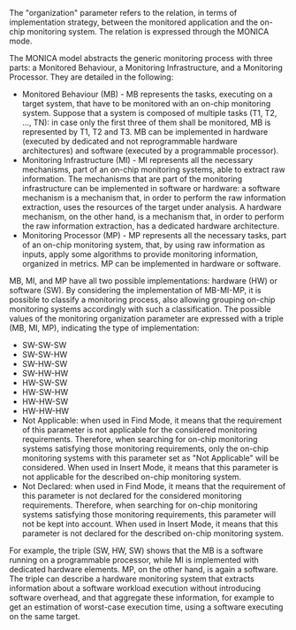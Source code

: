 The "organization" parameter refers to the relation, in terms of implementation strategy, between the monitored application and the on-chip monitoring system. The relation is expressed through the MONICA mode. 

The MONICA model abstracts the generic monitoring process with three parts: a Monitored Behaviour, a Monitoring Infrastructure, and a Monitoring Processor. They are detailed in the following:

- Monitored Behaviour (MB) - MB represents the tasks, executing on a target system, that have to be monitored with an on-chip monitoring system. Suppose that a system is composed of multiple tasks (T1, T2, ..., TN): in case only the first three of them shall be monitored, MB is represented by T1, T2 and T3. MB can be implemented in hardware (executed by dedicated and not reprogrammable hardware architectures) and software (executed by a programmable processor).
- Monitoring Infrastructure (MI) - MI represents all the necessary mechanisms, part of an on-chip monitoring systems, able to extract raw information. The mechanisms that are part of the monitoring infrastructure can be implemented in software or hardware: a software mechanism is a mechanism that, in order to perform the raw information extraction, uses the resources of the target under analysis. A hardware mechanism, on the other hand, is a mechanism that, in order to perform the raw information extraction, has a dedicated hardware architecture.
- Monitoring Processor (MP) - MP represents all the necessary tasks, part of an on-chip monitoring system, that, by using raw information as inputs, apply some algorithms to provide monitoring information, organized in metrics. MP can be implemented in hardware or software.
  
MB, MI, and MP have all two possible implementations: hardware (HW) or software (SW). By considering the implementation of MB-MI-MP, it is possible to classify a monitoring process, also allowing grouping on-chip monitoring systems accordingly with such a classification.
The possible values of the monitoring organization parameter are expressed with a triple (MB, MI, MP), indicating the type of implementation:

- SW-SW-SW
- SW-SW-HW
- SW-HW-SW
- SW-HW-HW
- HW-SW-SW
- HW-SW-HW
- HW-HW-SW
- HW-HW-HW
- Not Applicable: when used in Find Mode, it means that the requirement of this parameter is not applicable for the considered monitoring requirements. Therefore, when searching for on-chip monitoring systems satisfying those monitoring requirements, only the on-chip monitoring systems with this parameter set as "Not Applicable" will be considered. When used in Insert Mode, it means that this parameter is not applicable for the described on-chip monitoring system.
- Not Declared: when used in Find Mode, it means that the requirement of this parameter is not declared for the considered monitoring requirements. Therefore, when searching for on-chip monitoring systems satisfying those monitoring requirements, this parameter will not be kept into account. When used in Insert Mode, it means that this parameter is not declared for the described on-chip monitoring system.

For example, the triple (SW, HW, SW) shows that the MB is a software running on a programmable processor, while MI is implemented with dedicated hardware elements. MP, on the other hand, is again a software. The triple can describe a hardware monitoring system that extracts information about a software workload execution without introducing software overhead, and that aggregate these information, for example to get an estimation of worst-case execution time, using a software executing on the same target.
